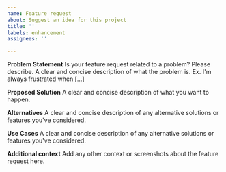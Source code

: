 ```yaml
---
name: Feature request
about: Suggest an idea for this project
title: ''
labels: enhancement
assignees: ''

---
```


**Problem Statement**
Is your feature request related to a problem? Please describe.
A clear and concise description of what the problem is. Ex. I'm always frustrated when [...]

**Proposed Solution**
A clear and concise description of what you want to happen.

**Alternatives**
A clear and concise description of any alternative solutions or features you've considered.

**Use Cases**
A clear and concise description of any alternative solutions or features you've considered.

**Additional context**
Add any other context or screenshots about the feature request here.
